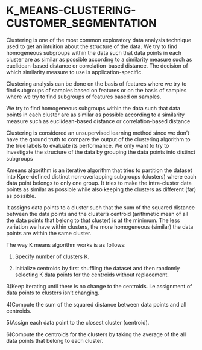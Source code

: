 # K_MEANS-CLUSTERING-CUSTOMER_SEGMENTATION
Clustering is one of the most common exploratory data analysis technique used to get an intuition about the structure of the data. We try to find homogeneous subgroups within the data such that data points in each cluster are as similar as possible according to a similarity measure such as euclidean-based distance or correlation-based distance. The decision of which similarity measure to use is application-specific.

Clustering analysis can be done on the basis of features where we try to find subgroups of samples based on features or on the basis of samples where we try to find subgroups of features based on samples.

We try to find homogeneous subgroups within the data such that data points in each cluster are as similar as possible according to a similarity measure such as euclidean-based distance or correlation-based distance

Clustering is considered an unsupervised learning method since we don’t have the ground truth to compare the output of the clustering algorithm to the true labels to evaluate its performance. We only want to try to investigate the structure of the data by grouping the data points into distinct subgroups

Kmeans algorithm is an iterative algorithm that tries to partition the dataset into Kpre-defined distinct non-overlapping subgroups (clusters) where each data point belongs to only one group. It tries to make the intra-cluster data points as similar as possible while also keeping the clusters as different (far) as possible.

It assigns data points to a cluster such that the sum of the squared distance between the data points and the cluster’s centroid (arithmetic mean of all the data points that belong to that cluster) is at the minimum. The less variation we have within clusters, the more homogeneous (similar) the data points are within the same cluster.

The way K means algorithm works is as follows:

1) Specify number of clusters K.

2) Initialize centroids by first shuffling the dataset and then randomly selecting K data points for the centroids without replacement.

3)Keep iterating until there is no change to the centroids. i.e assignment of data points to clusters isn’t changing.

4)Compute the sum of the squared distance between data points and all centroids.

5)Assign each data point to the closest cluster (centroid).

6)Compute the centroids for the clusters by taking the average of the all data points that belong to each cluster.
